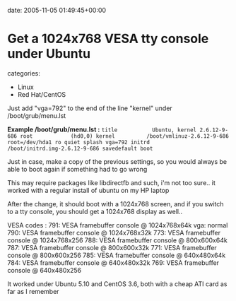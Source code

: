


date: 2005-11-05 01:49:45+00:00


# Get a 1024x768 VESA tty console under Ubuntu

categories:
- Linux
- Red Hat/CentOS


Just add "vga=792" to the end of the line "kernel" under /boot/grub/menu.lst

**Example /boot/grub/menu.lst :**
`title           Ubuntu, kernel 2.6.12-9-686
root            (hd0,0)
kernel          /boot/vmlinuz-2.6.12-9-686 root=/dev/hda1 ro quiet splash vga=792
initrd          /boot/initrd.img-2.6.12-9-686
savedefault
boot`

<!-- more -->

Just in case, make a copy of the previous settings, so you would always be able to boot again if something had to go wrong

This may require packages like libdirectfb and such, i'm not too sure.. it worked with a regular install of ubuntu on my HP laptop

After the change, it should boot with a 1024x768 screen, and if you switch to a tty console, you should get a 1024x768 display as well..

VESA codes :
791: VESA framebuffer console @ 1024x768x64k
vga: normal
790: VESA framebuffer console @ 1024x768x32k
773: VESA framebuffer console @ 1024x768x256
788: VESA framebuffer console @ 800x600x64k
787: VESA framebuffer console @ 800x600x32k
771: VESA framebuffer console @ 800x600x256
785: VESA framebuffer console @ 640x480x64k
784: VESA framebuffer console @ 640x480x32k
769: VESA framebuffer console @ 640x480x256

It worked under Ubuntu 5.10 and CentOS 3.6, both with a cheap ATI card as far as I remember
